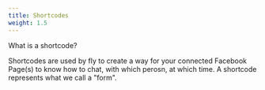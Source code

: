 ```yaml
---
title: Shortcodes
weight: 1.5
---
```


What is a shortcode?

Shortcodes are used by fly to create a way for your connected Facebook Page(s) to know how to chat, with which perosn, at which time. A shortcode represents what we call a "form".
